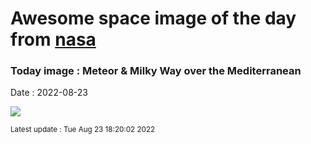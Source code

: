 
# Awesome space image of the day from [nasa](https://api.nasa.gov/)

### Today image : Meteor & Milky Way over the Mediterranean

Date : 2022-08-23


![](https://apod.nasa.gov/apod/image/2208/MeteorGalaxy_Looten_1000.jpg)

<small>Latest update : Tue Aug 23 18:20:02 2022</small>


